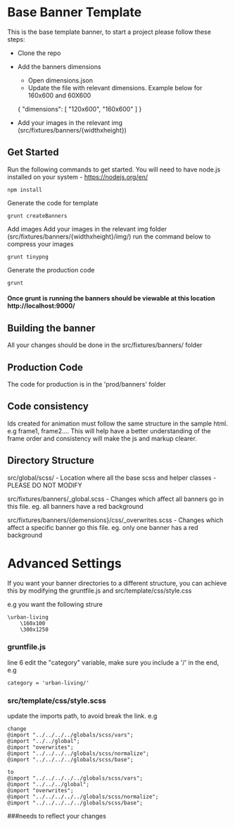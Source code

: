 # Base Banner Template

This is the base template banner, to start a project please follow these steps:

 - Clone the repo
 - Add the banners dimensions
    - Open dimensions.json
    - Update the file with relevant dimensions. Example below for 160x600 and 60X600


    {
      "dimensions": [
        "120x600",
        "160x600"
      ]
    }  


 - Add your images in the relevant img (src/fixtures/banners/{widthxheight})


## Get Started

Run the following commands to get started. You will need to have node.js installed on your system - https://nodejs.org/en/

    npm install

Generate the code for template

    grunt createBanners  

Add images
    Add your images in the relevant img folder (src/fixtures/banners/{widthxheight}/img/)
    run the command below to compress your images

    grunt tinypng  

Generate the production code

    grunt

#### Once grunt is running the banners should be viewable at this location http://localhost:9000/


## Building the banner

All your changes should be done in the src/fixtures/banners/ folder


## Production Code

The code for production is in the 'prod/banners' folder


## Code consistency

Ids created for animation must follow the same structure in the sample html. e.g frame1, frame2.... This will help have a better understanding of the frame order and consistency will make the js and markup clearer.


## Directory Structure

src/global/scss/ - Location where all the base scss and helper classes - PLEASE DO NOT MODIFY

src/fixtures/banners/_global.scss - Changes which affect all banners go in this file. eg. all banners have a red background

src/fixtures/banners/{demensions}/css/_overwrites.scss - Changes which affect a specific banner go this file. eg. only one banner has a red background


# Advanced Settings

If you want your banner directories to a different structure, you can achieve this by modifying the gruntfile.js and src/template/css/style.css

e.g you want the following strure

    \urban-living
        \160x100
        \300x1250



### gruntfile.js

line 6 edit the "category" variable, make sure you include a '/' in the end, e.g

    category = 'urban-living/'


### src/template/css/style.scss

update the imports path, to avoid break the link. e.g

    change
    @import "../../../../globals/scss/vars";
    @import "../../global";
    @import "overwrites";
    @import "../../../../globals/scss/normalize";
    @import "../../../../globals/scss/base";

    to
    @import "../../../../../globals/scss/vars";
  	@import "../../../global";
  	@import "overwrites";
  	@import "../../../../../globals/scss/normalize";
  	@import "../../../../../globals/scss/base";

###needs to reflect your changes
